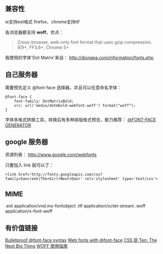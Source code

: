 ## 兼容性

ie支持eot格式
firefox、chrome支持ttf

各浏览器都支持 **woff**，优点：

> Cross-browser, web-only font format that uses gzip compression. IE9+, FF3.6+, Chrome 5+

我使用的字体'Dot Matrix'来自：
http://dionaea.com/information/fonts.php

## 自己服务器

需要预先定义 @font-face 选择器，并且可以任意命名字体：

```
@font-face { 
	font-family: DotMatrixBold; 
	src: url('media/dotmbold-webfont.woff') format("woff"); 
} 
```

字体多格式转换工具，转换后有多种排版格式预览，极力推荐：
[@FONT-FACE GENERATOR](http://www.fontsquirrel.com/fontface/generator)

## google 服务器

资源列表：
http://www.google.com/webfonts

只要加入 link 就可以了：

```
<link href='http://fonts.googleapis.com/css?family=Sancreek|The+Girl+Next+Door' rel='stylesheet' type='text/css'>
```

## MIME

.eot	application/vnd.ms-fontobject
.ttf	application/octet-stream
.woff	application/x-font-woff

## 有价值链接

[Bulletproof @font-face syntax](http://paulirish.com/2009/bulletproof-font-face-implementation-syntax/)
[Web fonts with @font-face](http://www.css3.info/preview/web-fonts-with-font-face/)
[CSS @ Ten: The Next Big Thing](http://www.alistapart.com/articles/cssatten)
[WOFF 使用指南](http://www.typeisbeautiful.com/2010/01/1903)
